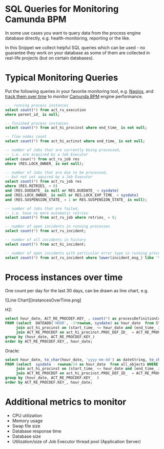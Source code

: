 # SQL Queries for Monitoring Camunda BPM

In some use cases you want to query data from the process engine database directly, e.g. health-monitoring, reporting or the like.

In this Snippet we collect helpful SQL queries which can be used - no guarantee they work on your database as some of them are collected in real-life projects (but on certain databases).

# Typical Monitoring Queries

Put the following queries in your favorite monitoring tool, e.g. [Nagios](http://omdistro.org/),
and [track them over time](http://docs.pnp4nagios.org/pnp-0.6/gallery/start)
to monitor [Camunda BPM](http://camunda.org) engine performance.


```sql
--  running process instances
select count(*) from act_ru_execution
where parent_id_ is null;

-- finished process instances
select count(*) from act_hi_procinst where end_time_ is not null;

-- flow nodes count
select count(*) from act_hi_actinst where end_time_ is not null;

-- number of Jobs that are currently being processed,
-- i.e. are acquired by a Job Executor
select coun(*) from act_ru_job res
where (RES.LOCK_OWNER_ is not null);

-- number of Jobs that are due to be processed,
-- but not yet aquired by a Job Executor
select count(*) from act_ru_job res
where (RES.RETRIES_ > 0)
and (RES.DUEDATE_ is null or RES.DUEDATE_ < sysdate)
and (RES.LOCK_OWNER_ is null or RES.LOCK_EXP_TIME_ < sysdate)
and (RES.SUSPENSION_STATE_ = 1 or RES.SUSPENSION_STATE_ is null);

-- number of Jobs that are failed,
-- i.e. have no more automatic retries
select count(*) from act_ru_job where retries_ = 0;

-- number of open incidents in running processes
select count(*) from act_ru_incident;

-- number of all incidents in history
select count(*) from act_hi_incident;

-- number of open incidents with particular error type in running processes
select count(*) from act_ru_incident where lower(incident_msg_) like '%api.twitter.com%';

```

# Process instances over time

One count per day for the last 30 days, can be drawn as line chart, e.g.

![Line Chart][instancesOverTime.png]

H2:
```sql
select hour_date, ACT_RE_PROCDEF.KEY_ , count(*) as processDefinitionCount
FROM (select  DATEADD('HOUR', -1*rownum, sysdate) as hour_date  from SYSTEM_RANGE(1, 168))
     join act_hi_procinst on (start_time_ <= hour_date and (end_time_ is null OR end_time_ > hour_date))
     join ACT_RE_PROCDEF on act_hi_procinst.PROC_DEF_ID_  = ACT_RE_PROCDEF.ID_
group by (hour_date, ACT_RE_PROCDEF.KEY_)
order by ACT_RE_PROCDEF.KEY_, hour_date;
```

Oracle: 
```sql
select hour_date, to_char(hour_date, 'yyyy-mm-dd') as dateString, to_char(hour_date, 'hh24') as hourString, ACT_RE_PROCDEF.KEY_ , count(*) as processDefinitionCount
FROM (select  sysdate - rownum/24 as hour_date  from all_objects WHERE rownum < 169)
     join act_hi_procinst on (start_time_ <= hour_date and (end_time_ is null OR end_time_ > hour_date))
     join ACT_RE_PROCDEF on act_hi_procinst.PROC_DEF_ID_  = ACT_RE_PROCDEF.ID_
group by (hour_date, ACT_RE_PROCDEF.KEY_  )
order by ACT_RE_PROCDEF.KEY_, hour_date;
```


# Additional metrics to monitor

- CPU utilization
- Memory usage
- Swap file size
- Database response time
- Database size
- Utilization/size of Job Executor thread pool (Application Server)
